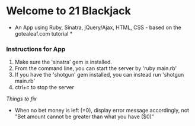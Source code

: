 # Welcome to 21 Blackjack #
* An App using Ruby, Sinatra, jQuery/Ajax, HTML, CSS - based on the gotealeaf.com tutorial *


### Instructions for App ##

1. Make sure the 'sinatra' gem is installed.
2. From the command line, you can start the server by 'ruby main.rb'
3. If you have the 'shotgun' gem installed, you can instead run 'shotgun main.rb'
4. ctrl+c to stop the server


*Things to fix*
- When no bet money is left (=0), display error message accordingly, not "Bet amount cannot be greater than what you have ($0)"
